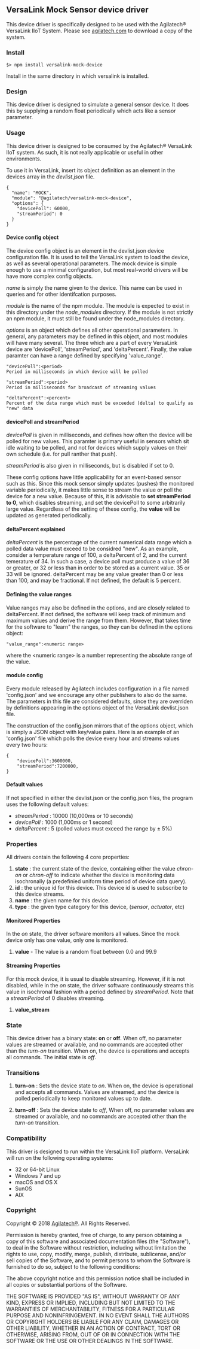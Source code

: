 ## VersaLink Mock Sensor device driver

This device driver is specifically designed to be used with the Agilatech® VersaLink IIoT System.
Please see [agilatech.com](https://agilatech.com/software) to download a copy of the system. 


### Install
```
$> npm install versalink-mock-device
```
Install in the same directory in which versalink is installed.


### Design

This device driver is designed to simulate a general sensor device.  It does this by supplying a random float periodically which acts like a sensor parameter.


### Usage
This device driver is designed to be consumed by the Agilatech® VersaLink IIoT system.  As such, it is not really applicable or useful in other environments.

To use it in VersaLink, insert its object definition as an element in the devices array in the _devlist.json_ file.
```
{
  "name": "MOCK",
  "module": "@agilatech/versalink-mock-device",
  "options": {
    "devicePoll": 60000,
    "streamPeriod": 0
  }
}
```

#### Device config object
The device config object is an element in the devlist.json device configuration file.  It is used to tell the VersaLink system to load the device, as well as several operational parameters.  The mock device is simple enough to use a minimal configuration, but most real-world drivers will be have more complex config objects.

_name_ is simply the name given to the device.  This name can be used in queries and for other identifcation purposes.

_module_ is the name of the npm module. The module is expected to exist in this directory under the _node_modules_ directory.  If the module is not strictly an npm module, it must still be found under the node_modules directory.

_options_ is an object which defines all other operational parameters.  In general, any parameters may be defined in this object, and most modules will have many several.  The three which are a part of every VersaLink device are 'devicePoll', 'streamPeriod', and 'deltaPercent'.  Finally, the value paramter can have a range defined by specifying 'value_range'.

```
"devicePoll":<period>
Period in milliseconds in which device will be polled

"streamPeriod":<period>
Period in milliseconds for broadcast of streaming values

"deltaPercent":<percent>
Percent of the data range which must be exceeded (delta) to qualify as "new" data
```

#### devicePoll and streamPeriod
_devicePoll_ is given in milliseconds, and defines how often the device will be polled for new values.  This paramter is primary useful in sensors which sit idle waiting to be polled, and not for devices which supply values on their own schedule (i.e. for pull ranther that push).

_streamPeriod_ is also given in milliseconds, but is disabled if set to 0. 

These config options have little applicability for an event-based sensor such as this.  Since this mock sensor simply updates (pushes) the monitored variable periodically, it makes little sense to stream the value or poll the device for a new value.  Because of this, it is advisable to **set streamPeriod to 0**, which disables streaming, and set the devicePoll to some arbitrarily large value. Regardless of the setting of these config, the **value** will be updated as generated periodically.

#### deltaPercent explained
_deltaPercent_ is the percentage of the current numerical data range which a polled data value must exceed to be considred "new". As an example, consider a temperature range of 100, a deltaPercent of 2, and the current temerature of 34.  In such a case, a device poll must produce a value of 36 or greater, or 32 or less than in order to be stored as a current value.  35 or 33 will be ignored.  deltaPercent may be any value greater than 0 or less than 100, and may be fractional. If not defined, the default is 5 percent.

#### Defining the value ranges
Value ranges may also be defined in the options, and are closely related to deltaPercent.  If not defined, the software will keep track of minimum and maximum values and derive the range from them.  However, that takes time for the software to "learn" the ranges, so they can be defined in the options object:
```
"value_range":<numeric range>
```
where the &lt;numeric range&gt; is a number representing the absolute range of the value.

#### module config 
Every module released by Agilatech includes configuration in a file named 'config.json' and we encourage any other publishers to also do the same.  The parameters in this file are considered defaults, since they are overriden by definitions appearing in the options object of the VersaLink devlist.json file.

The construction of the config.json mirrors that of the options object, which is simply a JSON object with key/value pairs.
Here is an example of an 'config.json' file which polls the device every hour and streams values every two hours:
```
{
    "devicePoll":3600000,
    "streamPeriod":7200000, 
}
```

#### Default values
If not specified in either the devlist.json or the config.json files, the program uses the following default values:
* _streamPeriod_ : 10000 (10,000ms or 10 seconds)
* _devicePoll_ : 1000 (1,000ms or 1 second)
* _deltaPercent_ : 5 (polled values must exceed the range by &plusmn; 5%)


### Properties
All drivers contain the following 4 core properties:
1. **state** : the current state of the device, containing either the value *chron-on* or *chron-off* 
to indicate whether the device is monitoring data isochronally (a predefinied uniform time period of device data query).
2. **id** : the unique id for this device.  This device id is used to subscribe to this device streams.
3. **name** : the given name for this device.
4. **type** : the given type category for this device,  (_sensor_, _actuator_, etc)


#### Monitored Properties
In the *on* state, the driver software monitors all values.  Since the mock device only has one value, only one is monitored.
1. **value** - The value is a random float between 0.0 and 99.9

  
#### Streaming Properties
For this mock device, it is usual to disable streaming.  However, if it is not disabled, while in the *on* state, the driver software continuously streams this value in isochronal fashion with a period defined by *streamPeriod*. Note that a *streamPeriod* of 0 disables streaming.
1. **value_stream**
  

### State
This device driver has a binary state: __on__ or __off__. When off, no parameter values are streamed or available, and no commands are accepted other than the _turn-on_ transition. When on, the device is operations and accepts all commands.  The initial state is _off_.
  
  
### Transitions
1. **turn-on** : Sets the device state to *on*. When on, the device is operational and accepts all commands. Values are streamed, and the device is polled periodically to keep monitored values up to date.

2. **turn-off** : Sets the device state to *off*, When off, no parameter values are streamed or available, and no commands are accepted other than the _turn-on_ transition.


### Compatibility
This driver is designed to run within the VersaLink IIoT platform.  VersaLink will run on the following operating systems:
* 32 or 64-bit Linux
* Windows 7 and up
* macOS and OS X
* SunOS
* AIX


### Copyright
Copyright © 2018 [Agilatech®](https://agilatech.com). All Rights Reserved.

Permission is hereby granted, free of charge, to any person obtaining a copy of this software and associated documentation files (the "Software"), to deal in the Software without restriction, including without limitation the rights to use, copy, modify, merge, publish, distribute, sublicense, and/or sell copies of the Software, and to permit persons to whom the Software is furnished to do so, subject to the following conditions:

The above copyright notice and this permission notice shall be included in all copies or substantial portions of the Software.

THE SOFTWARE IS PROVIDED "AS IS", WITHOUT WARRANTY OF ANY KIND, EXPRESS OR IMPLIED, INCLUDING BUT NOT LIMITED TO THE WARRANTIES OF MERCHANTABILITY, FITNESS FOR A PARTICULAR PURPOSE AND NONINFRINGEMENT. IN NO EVENT SHALL THE AUTHORS OR COPYRIGHT HOLDERS BE LIABLE FOR ANY CLAIM, DAMAGES OR OTHER LIABILITY, WHETHER IN AN ACTION OF CONTRACT, TORT OR OTHERWISE, ARISING FROM, OUT OF OR IN CONNECTION WITH THE SOFTWARE OR THE USE OR OTHER DEALINGS IN THE SOFTWARE.

